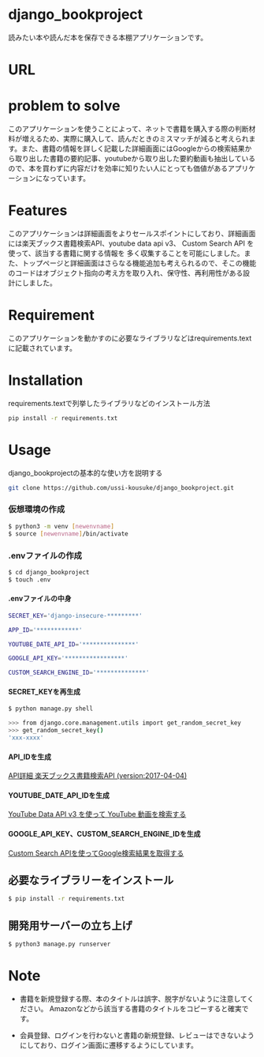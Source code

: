 # django_bookproject  

読みたい本や読んだ本を保存できる本棚アプリケーションです。


# URL  

# problem to solve  
このアプリケーションを使うことによって、ネットで書籍を購入する際の判断材料が増えるため、実際に購入して、読んだときのミスマッチが減ると考えられます。また、書籍の情報を詳しく記載した詳細画面にはGoogleからの検索結果から取り出した書籍の要約記事、youtubeから取り出した要約動画も抽出しているので、本を買わずに内容だけを効率に知りたい人にとっても価値があるアプリケーションになっています。

# Features  

このアプリケーションは詳細画面をよりセールスポイントにしており、詳細画面には楽天ブックス書籍検索API、youtube data api v3、 Custom Search API を使って、該当する書籍に関する情報を
多く収集することを可能にしました。また、トップページと詳細画面はさらなる機能追加も考えられるので、そこの機能のコードはオブジェクト指向の考え方を取り入れ、保守性、再利用性がある設計にしました。


# Requirement  

このアプリケーションを動かすのに必要なライブラリなどはrequirements.textに記載されています。
<br>
# Installation

requirements.textで列挙したライブラリなどのインストール方法

```bash
pip install -r requirements.txt
```

# Usage

django_bookprojectの基本的な使い方を説明する

```bash
git clone https://github.com/ussi-kousuke/django_bookproject.git
```
### 仮想環境の作成

```bash
$ python3 -m venv [newenvname]
$ source [newenvname]/bin/activate
```
### .envファイルの作成  
```bash
$ cd django_bookproject
$ touch .env
```
#### .envファイルの中身
```bash
SECRET_KEY='django-insecure-*********'

APP_ID='************'

YOUTUBE_DATE_API_ID='***************'

GOOGLE_API_KEY='*****************'

CUSTOM_SEARCH_ENGINE_ID='**************'

```
#### SECRET_KEYを再生成
```bash
$ python manage.py shell
```
```bash
>>> from django.core.management.utils import get_random_secret_key
>>> get_random_secret_key()
'xxx-xxxx'
```

#### API_IDを生成  
[API詳細 楽天ブックス書籍検索API (version:2017-04-04)](https://webservice.rakuten.co.jp/documentation/books-book-search)

#### YOUTUBE_DATE_API_IDを生成  
[YouTube Data API v3 を使って YouTube 動画を検索する](https://qiita.com/koki_develop/items/4cd7de3898dae2c33f20)

#### GOOGLE_API_KEY、CUSTOM_SEARCH_ENGINE_IDを生成
[Custom Search APIを使ってGoogle検索結果を取得する](https://qiita.com/zak_y/items/42ca0f1ea14f7046108c)


## 必要なライブラリーをインストール
```bash
$ pip install -r requirements.txt
```

## 開発用サーバーの立ち上げ
```bash
$ python3 manage.py runserver
```

# Note

* 書籍を新規登録する際、本のタイトルは誤字、脱字がないように注意してください。
  Amazonなどから該当する書籍のタイトルをコピーすると確実です。

* 会員登録、ログインを行わないと書籍の新規登録、レビューはできないようにしており、ログイン画面に遷移するようにしています。






